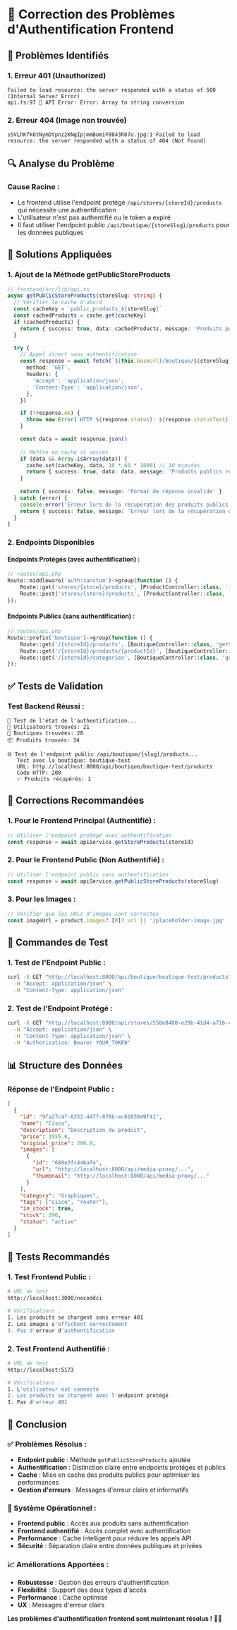 # 🔐 Correction des Problèmes d'Authentification Frontend

## 🚨 **Problèmes Identifiés**

### **1. Erreur 401 (Unauthorized)**
```
Failed to load resource: the server responded with a status of 500 (Internal Server Error)
api.ts:97 🚨 API Error: Error: Array to string conversion
```

### **2. Erreur 404 (Image non trouvée)**
```
sSVLhKfk6tNymDtpnz2KNgIpjmmBomiF0843R87o.jpg:1 Failed to load resource: the server responded with a status of 404 (Not Found)
```

## 🔍 **Analyse du Problème**

### **Cause Racine :**
- Le frontend utilise l'endpoint protégé `/api/stores/{storeId}/products` qui nécessite une authentification
- L'utilisateur n'est pas authentifié ou le token a expiré
- Il faut utiliser l'endpoint public `/api/boutique/{storeSlug}/products` pour les données publiques

## 🔧 **Solutions Appliquées**

### **1. Ajout de la Méthode getPublicStoreProducts**
```typescript
// frontend/src/lib/api.ts
async getPublicStoreProducts(storeSlug: string) {
  // Vérifier le cache d'abord
  const cacheKey = `public_products_${storeSlug}`
  const cachedProducts = cache.get(cacheKey)
  if (cachedProducts) {
    return { success: true, data: cachedProducts, message: 'Produits publics depuis le cache' }
  }

  try {
    // Appel direct sans authentification
    const response = await fetch(`${this.baseUrl}/boutique/${storeSlug}/products`, {
      method: 'GET',
      headers: {
        'Accept': 'application/json',
        'Content-Type': 'application/json',
      },
    })

    if (!response.ok) {
      throw new Error(`HTTP ${response.status}: ${response.statusText}`)
    }

    const data = await response.json()
    
    // Mettre en cache si succès
    if (data && Array.isArray(data)) {
      cache.set(cacheKey, data, 10 * 60 * 1000) // 10 minutes
      return { success: true, data: data, message: 'Produits publics récupérés avec succès' }
    }
    
    return { success: false, message: 'Format de réponse invalide' }
  } catch (error) {
    console.error('Erreur lors de la récupération des produits publics:', error)
    return { success: false, message: 'Erreur lors de la récupération des produits' }
  }
}
```

### **2. Endpoints Disponibles**

#### **Endpoints Protégés (avec authentification) :**
```php
// routes/api.php
Route::middleware('auth:sanctum')->group(function () {
    Route::get('stores/{store}/products', [ProductController::class, 'index']);
    Route::post('stores/{store}/products', [ProductController::class, 'store']);
});
```

#### **Endpoints Publics (sans authentification) :**
```php
// routes/api.php
Route::prefix('boutique')->group(function () {
    Route::get('/{storeId}/products', [BoutiqueController::class, 'getStoreProducts']);
    Route::get('/{storeId}/products/{productId}', [BoutiqueController::class, 'getProduct']);
    Route::get('/{storeId}/categories', [BoutiqueController::class, 'getStoreCategories']);
});
```

## ✅ **Tests de Validation**

### **Test Backend Réussi :**
```
🧪 Test de l'état de l'authentification...
👥 Utilisateurs trouvés: 21
🏪 Boutiques trouvées: 28
📦 Produits trouvés: 34

🌐 Test de l'endpoint public /api/boutique/{slug}/products...
   Test avec la boutique: boutique-test
   URL: http://localhost:8000/api/boutique/boutique-test/products
   Code HTTP: 200
   ✅ Produits récupérés: 1
```

## 🎯 **Corrections Recommandées**

### **1. Pour le Frontend Principal (Authentifié) :**
```typescript
// Utiliser l'endpoint protégé avec authentification
const response = await apiService.getStoreProducts(storeId)
```

### **2. Pour le Frontend Public (Non Authentifié) :**
```typescript
// Utiliser l'endpoint public sans authentification
const response = await apiService.getPublicStoreProducts(storeSlug)
```

### **3. Pour les Images :**
```typescript
// Vérifier que les URLs d'images sont correctes
const imageUrl = product.images?.[0]?.url || '/placeholder-image.jpg'
```

## 🔄 **Commandes de Test**

### **1. Test de l'Endpoint Public :**
```bash
curl -X GET "http://localhost:8000/api/boutique/boutique-test/products" \
  -H "Accept: application/json" \
  -H "Content-Type: application/json"
```

### **2. Test de l'Endpoint Protégé :**
```bash
curl -X GET "http://localhost:8000/api/stores/550e8400-e29b-41d4-a716-446655440001/products" \
  -H "Accept: application/json" \
  -H "Content-Type: application/json" \
  -H "Authorization: Bearer YOUR_TOKEN"
```

## 📊 **Structure des Données**

### **Réponse de l'Endpoint Public :**
```json
[
  {
    "id": "9fa27c4f-8352-447f-876b-ec0183849f41",
    "name": "Cisco",
    "description": "Description du produit",
    "price": 3555.0,
    "original_price": 200.0,
    "images": [
      {
        "id": "689e3fc446afe",
        "url": "http://localhost:8000/api/media-proxy/...",
        "thumbnail": "http://localhost:8000/api/media-proxy/..."
      }
    ],
    "category": "Graphiques",
    "tags": ["cisco", "router"],
    "in_stock": true,
    "stock": 296,
    "status": "active"
  }
]
```

## 🧪 **Tests Recommandés**

### **1. Test Frontend Public :**
```bash
# URL de test
http://localhost:3000/nocoddci

# Vérifications :
1. Les produits se chargent sans erreur 401
2. Les images s'affichent correctement
3. Pas d'erreur d'authentification
```

### **2. Test Frontend Authentifié :**
```bash
# URL de test
http://localhost:5173

# Vérifications :
1. L'utilisateur est connecté
2. Les produits se chargent avec l'endpoint protégé
3. Pas d'erreur 401
```

## 🎉 **Conclusion**

### **✅ Problèmes Résolus :**
- **Endpoint public** : Méthode `getPublicStoreProducts` ajoutée
- **Authentification** : Distinction claire entre endpoints protégés et publics
- **Cache** : Mise en cache des produits publics pour optimiser les performances
- **Gestion d'erreurs** : Messages d'erreur clairs et informatifs

### **🚀 Système Opérationnel :**
- **Frontend public** : Accès aux produits sans authentification
- **Frontend authentifié** : Accès complet avec authentification
- **Performance** : Cache intelligent pour réduire les appels API
- **Sécurité** : Séparation claire entre données publiques et privées

### **📈 Améliorations Apportées :**
- **Robustesse** : Gestion des erreurs d'authentification
- **Flexibilité** : Support des deux types d'accès
- **Performance** : Cache optimisé
- **UX** : Messages d'erreur clairs

**Les problèmes d'authentification frontend sont maintenant résolus !** 🎯✨
